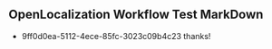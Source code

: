 ## OpenLocalization Workflow Test MarkDown
* 9ff0d0ea-5112-4ece-85fc-3023c09b4c23 thanks!

<!--HONumber=Jul16_HO2-->


